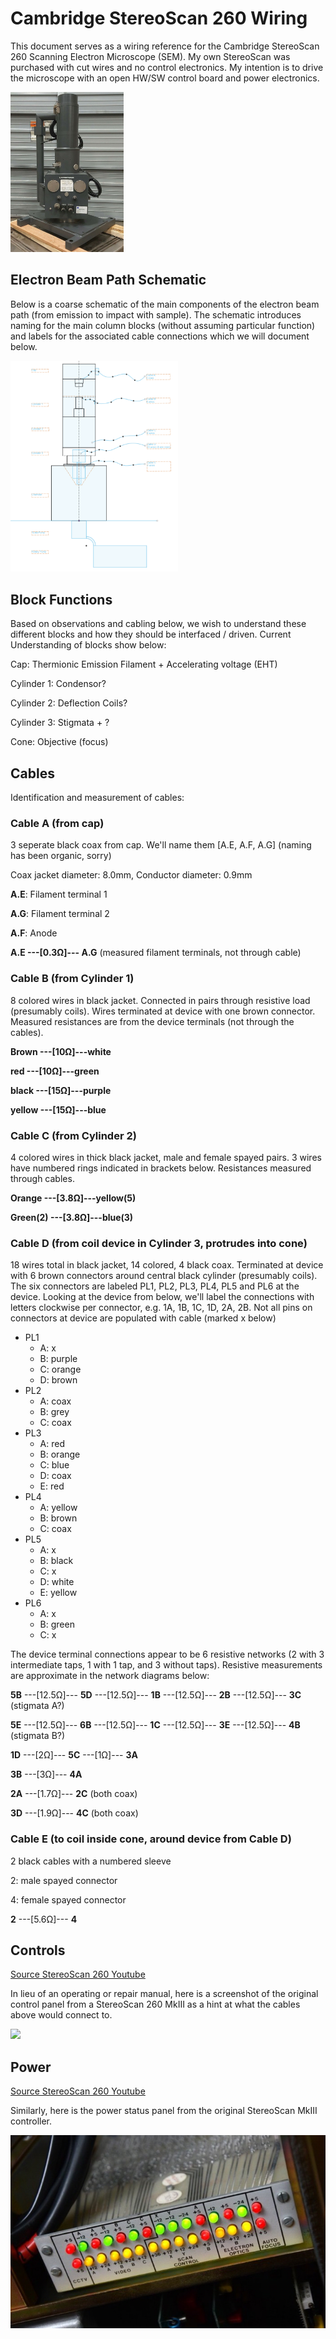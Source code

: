 # Cambridge StereoScan 260 Wiring

This document serves as a wiring reference for the Cambridge StereoScan 260 Scanning Electron Microscope (SEM). My own StereoScan was purchased with cut wires and no control electronics. My intention is to drive the microscope with an open HW/SW control board and power electronics.

<img src="stereoscan.jpg" style="zoom:25%;" >

## Electron Beam Path Schematic

Below is a coarse schematic of the main components of the electron beam path (from emission to impact with sample). The schematic introduces naming for the main column blocks (without assuming particular function) and labels for the associated cable connections which we will document below.



<img src="schematic.png" alt="Schematic" style="zoom: 33%;" />

## Block Functions

Based on observations and cabling below, we wish to understand these different blocks and how they should be interfaced / driven. Current Understanding of blocks show below:



Cap: Thermionic Emission Filament + Accelerating voltage (EHT)

Cylinder 1: Condensor?

Cylinder 2: Deflection Coils?

Cylinder 3: Stigmata + ?

Cone: Objective (focus)



## Cables

Identification and measurement of cables:

### Cable A (from cap)

3 seperate black coax from cap. We'll name them [A.E, A.F, A.G] (naming has been organic, sorry)

Coax jacket diameter: 8.0mm, Conductor diameter: 0.9mm

**A.E**: Filament terminal 1

**A.G**: Filament terminal 2

**A.F**: Anode



**A.E ---[0.3Ω]--- A.G** (measured filament  terminals, not through cable)



### Cable B (from Cylinder 1)

8 colored wires in black jacket. Connected in pairs through resistive load (presumably coils). Wires terminated at device with one brown connector. Measured resistances are from the device terminals (not through the cables).

**Brown ---[10Ω]---white**

**red ---[10Ω]---green**

**black ---[15Ω]---purple**

**yellow ---[15Ω]---blue**



### Cable C (from Cylinder 2)

4 colored wires in thick black jacket, male and female spayed pairs. 3 wires have numbered rings indicated in brackets below. Resistances measured through cables.

**Orange ---[3.8Ω]---yellow(5)**

**Green(2) ---[3.8Ω]---blue(3)**



### Cable D (from coil device in Cylinder 3, protrudes into cone)

18 wires total in black jacket, 14 colored, 4 black coax. Terminated at device with 6 brown connectors around central black cylinder (presumably coils). The six connectors are labeled PL1, PL2, PL3, PL4, PL5 and PL6 at the device. Looking at the device from below, we'll label the connections with letters clockwise per connector, e.g. 1A, 1B, 1C, 1D, 2A, 2B. Not all pins on connectors at device are populated with cable (marked x below)

* PL1
  * A: x
  * B: purple
  * C: orange
  * D: brown
* PL2
  * A: coax
  * B: grey
  * C: coax
* PL3
  * A: red
  * B: orange
  * C: blue
  * D: coax
  * E: red
* PL4
  * A: yellow
  * B: brown
  * C: coax
* PL5
  * A: x
  * B: black
  * C: x
  * D: white
  * E: yellow
* PL6
  * A: x
  * B: green
  * C: x



The device terminal connections appear to be 6 resistive networks (2 with 3 intermediate taps, 1 with 1 tap, and 3 without taps). Resistive measurements are approximate in the network diagrams below:

**5B** ---[12.5Ω]--- **5D** ---[12.5Ω]--- **1B** ---[12.5Ω]--- **2B** ---[12.5Ω]--- **3C** (stigmata A?)

**5E** ---[12.5Ω]--- **6B** ---[12.5Ω]--- **1C** ---[12.5Ω]--- **3E** ---[12.5Ω]--- **4B** (stigmata B?)

**1D** ---[2Ω]--- **5C** ---[1Ω]--- **3A**

**3B** ---[3Ω]--- **4A**

**2A** ---[1.7Ω]--- **2C** (both coax)

**3D** ---[1.9Ω]--- **4C** (both coax)



### Cable E (to coil inside cone, around device from Cable D)

2 black cables with a numbered sleeve

2: male spayed connector

4: female spayed connector

**2** ---[5.6Ω]--- **4**



## Controls

[Source StereoScan 260 Youtube](https://www.youtube.com/watch?v=E9pEZvchzuI)

In lieu of an operating or repair manual, here is a screenshot of the original control panel from a StereoScan 260 MkIII as a hint at what the cables above would connect to. 

<img src="controls.png">



## Power

[Source StereoScan 260 Youtube](https://www.youtube.com/watch?v=E9pEZvchzuI)

Similarly, here is the power status panel from the original StereoScan MkIII controller.

<img src="power_status.jpg">

